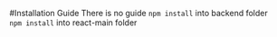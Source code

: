 #Installation Guide
There is no guide 
`npm install` into backend folder<br>
`npm install` into react-main folder